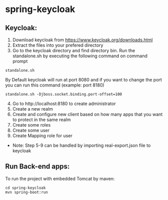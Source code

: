 # spring-keycloak

## Keycloak:
1. Download keycloak from https://www.keycloak.org/downloads.html
2. Extract the files into your prefered directory
3. Go to the keycloak directory and find directory bin. Run the standalone.sh by executing the following command on command prompt
```
standalone.sh
```
   By Default keycloak will run at port 8080 and if you want to change the port you can run this command (example: port 8180)
```
standalone.sh -Djboss.socket.binding.port-offset=100
```
4. Go to http://localhost:8180 to create administrator
5. Create a new realm
6. Create and configure new client based on how many apps that you want to protect in the same realm
7. Create some roles
8. Create some user
9. Create Mapping role for user
* Note: Step 5-9 can be handled by importing real-export.json file to keycloak

## Run Back-end apps:
To run the project with embedded Tomcat by maven:
```
cd spring-keycloak
mvn spring-boot:run
```
